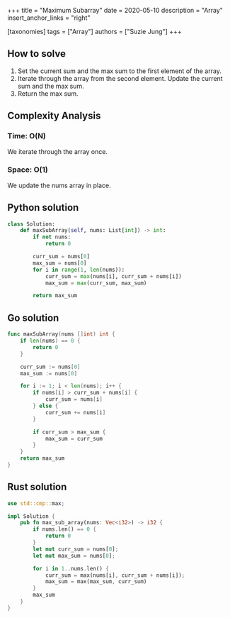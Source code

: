 +++
title = "Maximum Subarray"
date = 2020-05-10
description = "Array"
insert_anchor_links = "right"

[taxonomies]
tags = ["Array"]
authors = ["Suzie Jung"]
+++

## How to solve

1. Set the current sum and the max sum to the first element of the array.
2. Iterate through the array from the second element. Update the current sum and the max sum.
3. Return the max sum.

## Complexity Analysis

### Time: O(N)

We iterate through the array once.

### Space: O(1)

We update the nums array in place.

## Python solution

```python
class Solution:
    def maxSubArray(self, nums: List[int]) -> int:
        if not nums:
            return 0

        curr_sum = nums[0]
        max_sum = nums[0]
        for i in range(1, len(nums)):
            curr_sum = max(nums[i], curr_sum + nums[i])
            max_sum = max(curr_sum, max_sum)

        return max_sum

```

## Go solution

```go
func maxSubArray(nums []int) int {
    if len(nums) == 0 {
        return 0
    }

    curr_sum := nums[0]
    max_sum := nums[0]

    for i := 1; i < len(nums); i++ {
        if nums[i] > curr_sum + nums[i] {
            curr_sum = nums[i]
        } else {
            curr_sum += nums[i]
        }

        if curr_sum > max_sum {
            max_sum = curr_sum
        }
    }
    return max_sum
}
```

## Rust solution

```rust
use std::cmp::max;

impl Solution {
    pub fn max_sub_array(nums: Vec<i32>) -> i32 {
        if nums.len() == 0 {
            return 0
        }
        let mut curr_sum = nums[0];
        let mut max_sum = nums[0];

        for i in 1..nums.len() {
            curr_sum = max(nums[i], curr_sum + nums[i]);
            max_sum = max(max_sum, curr_sum)
        }
        max_sum
    }
}
```
